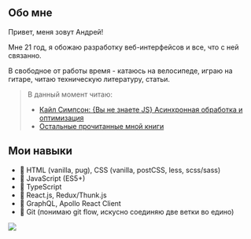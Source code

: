 
## Обо мне
Привет, меня зовут Андрей!

Мне 21 год, я обожаю разработку веб-интерфейсов и все, что с ней связанно.

В свободное от работы время - катаюсь на велосипеде, играю на гитаре, читаю техническую литературу, статьи.

> В данный момент читаю:
> - [Кайл Симпсон: {Вы не знаете JS} Асинхронная обработка и оптимизация](https://www.labirint.ru/books/704016/)
> - [Остальные прочитанные мной книги](https://github.com/borshblack/borshblack/blob/main/readable_books.md)

## Мои навыки
- 🧱 HTML (vanilla, pug), CSS (vanilla, postCSS, less, scss/sass)
- 📀 JavaScript (ES5+)
- 🧵 TypeScript
- 💪 React.js, Redux/Thunk.js
- 👾 GraphQL, Apollo React Client
- 🐙 Git (понимаю git flow, искусно соединяю две ветки во едино)

<img src="https://pa1.narvii.com/6736/522cd5a07d48fd109df786876f455fca3508c7e1_hq.gif" />
<!--
**borshblack/borshblack** is a ✨ _special_ ✨ repository because its `README.md` (this file) appears on your GitHub profile.

Here are some ideas to get you started:

- 🔭 I’m currently working on ...
- 🌱 I’m currently learning ...
- 👯 I’m looking to collaborate on ...
- 🤔 I’m looking for help with ...
- 💬 Ask me about ...
- 📫 How to reach me: ...
- 😄 Pronouns: ...
- ⚡ Fun fact: ...
-->

